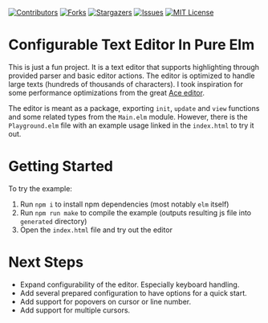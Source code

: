 [![Contributors][contributors-shield]][contributors-url]
[![Forks][forks-shield]][forks-url]
[![Stargazers][stars-shield]][stars-url]
[![Issues][issues-shield]][issues-url]
[![MIT License][license-shield]][license-url]

# Configurable Text Editor In Pure Elm

This is just a fun project. It is a text editor that supports highlighting through provided parser and basic editor actions.
The editor is optimized to handle large texts (hundreds of thousands of characters).
I took inspiration for some performance optimizations from the great [Ace editor](https://ace.c9.io/).

The editor is meant as a package, exporting `init`, `update` and `view` functions and some related types from the `Main.elm` module. 
However, there is the `Playground.elm` file with an example usage linked in the `index.html` to try it out.

# Getting Started

To try the example: 
1. Run `npm i` to install npm dependencies (most notably `elm` itself)
1. Run `npm run make` to compile the example (outputs resulting js file into `generated` directory)
1. Open the `index.html` file and try out the editor

# Next Steps

* Expand configurability of the editor. Especially keyboard handling.
* Add several prepared configuration to have options for a quick start.
* Add support for popovers on cursor or line number.
* Add support for multiple cursors.


[contributors-shield]: https://img.shields.io/github/contributors/JiriLojda/elm-text-editor.svg?style=for-the-badge
[contributors-url]: https://github.com/JiriLojda/elm-text-editor/graphs/contributors
[forks-shield]: https://img.shields.io/github/forks/JiriLojda/elm-text-editor.svg?style=for-the-badge
[forks-url]: https://github.com/JiriLojda/elm-text-editor/network/members
[stars-shield]: https://img.shields.io/github/stars/JiriLojda/elm-text-editor.svg?style=for-the-badge
[stars-url]: https://github.com/JiriLojda/elm-text-editor/stargazers
[issues-shield]: https://img.shields.io/github/issues/JiriLojda/elm-text-editor.svg?style=for-the-badge
[issues-url]:https://github.com/JiriLojda/elm-text-editor/issues
[license-shield]: https://img.shields.io/github/license/JiriLojda/elm-text-editor.svg?style=for-the-badge
[license-url]:https://github.com/JiriLojda/elm-text-editor/blob/master/LICENSE.md
